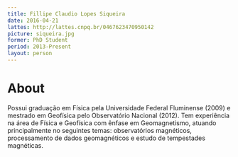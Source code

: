 ```yaml
---
title: Fillipe Claudio Lopes Siqueira
date: 2016-04-21
lattes: http://lattes.cnpq.br/0467623470950142
picture: siqueira.jpg
former: PhD Student
period: 2013-Present
layout: person
---
```


# About

Possui graduação em Física pela Universidade Federal Fluminense (2009) e
mestrado em Geofísica pelo Observatório Nacional (2012). Tem experiência na
área de Física e Geofísica com ênfase em Geomagnetismo, atuando principalmente
no seguintes temas: observatórios magnéticos, processamento de dados
geomagnéticos e estudo de tempestades magnéticas.
